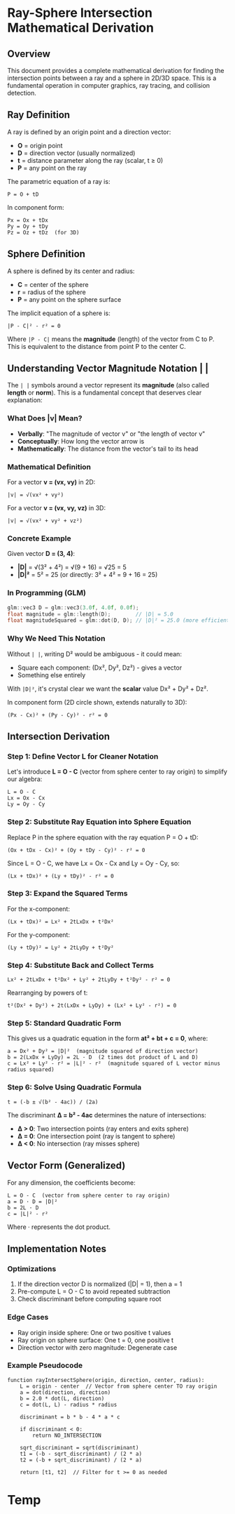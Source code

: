# Ray-Sphere Intersection Mathematical Derivation

## Overview
This document provides a complete mathematical derivation for finding the intersection points between a ray and a sphere in 2D/3D space. This is a fundamental operation in computer graphics, ray tracing, and collision detection.

## Ray Definition
A ray is defined by an origin point and a direction vector:

- **O** = origin point
- **D** = direction vector (usually normalized)
- **t** = distance parameter along the ray (scalar, t ≥ 0)
- **P** = any point on the ray

The parametric equation of a ray is:
```
P = O + tD
```

In component form:
```
Px = Ox + tDx
Py = Oy + tDy
Pz = Oz + tDz  (for 3D)
```

## Sphere Definition
A sphere is defined by its center and radius:

- **C** = center of the sphere
- **r** = radius of the sphere
- **P** = any point on the sphere surface

The implicit equation of a sphere is:
```
|P - C|² - r² = 0
```

Where `|P - C|` means the **magnitude** (length) of the vector from C to P. This is equivalent to the distance from point P to the center C.

## Understanding Vector Magnitude Notation | |

The `| |` symbols around a vector represent its **magnitude** (also called **length** or **norm**). This is a fundamental concept that deserves clear explanation:

### What Does |v| Mean?
- **Verbally**: "The magnitude of vector v" or "the length of vector v"
- **Conceptually**: How long the vector arrow is
- **Mathematically**: The distance from the vector's tail to its head

### Mathematical Definition
For a vector **v = (vx, vy)** in 2D:
```
|v| = √(vx² + vy²)
```

For a vector **v = (vx, vy, vz)** in 3D:
```
|v| = √(vx² + vy² + vz²)
```

### Concrete Example
Given vector **D = (3, 4)**:
- **|D|** = √(3² + 4²) = √(9 + 16) = √25 = 5
- **|D|²** = 5² = 25 (or directly: 3² + 4² = 9 + 16 = 25)

### In Programming (GLM)
```cpp
glm::vec3 D = glm::vec3(3.0f, 4.0f, 0.0f);
float magnitude = glm::length(D);        // |D| = 5.0
float magnitudeSquared = glm::dot(D, D); // |D|² = 25.0 (more efficient!)
```

### Why We Need This Notation
Without `| |`, writing D² would be ambiguous - it could mean:
- Square each component: (Dx², Dy², Dz²) - gives a vector
- Something else entirely

With `|D|²`, it's crystal clear we want the **scalar** value Dx² + Dy² + Dz².

In component form (2D circle shown, extends naturally to 3D):
```
(Px - Cx)² + (Py - Cy)² - r² = 0
```

## Intersection Derivation

### Step 1: Define Vector L for Cleaner Notation
Let's introduce **L = O - C** (vector from sphere center to ray origin) to simplify our algebra:
```
L = O - C
Lx = Ox - Cx
Ly = Oy - Cy
```

### Step 2: Substitute Ray Equation into Sphere Equation
Replace P in the sphere equation with the ray equation P = O + tD:
```
(Ox + tDx - Cx)² + (Oy + tDy - Cy)² - r² = 0
```

Since L = O - C, we have Lx = Ox - Cx and Ly = Oy - Cy, so:
```
(Lx + tDx)² + (Ly + tDy)² - r² = 0
```

### Step 3: Expand the Squared Terms
For the x-component:
```
(Lx + tDx)² = Lx² + 2tLxDx + t²Dx²
```

For the y-component:
```
(Ly + tDy)² = Ly² + 2tLyDy + t²Dy²
```

### Step 4: Substitute Back and Collect Terms
```
Lx² + 2tLxDx + t²Dx² + Ly² + 2tLyDy + t²Dy² - r² = 0
```

Rearranging by powers of t:
```
t²(Dx² + Dy²) + 2t(LxDx + LyDy) + (Lx² + Ly² - r²) = 0
```

### Step 5: Standard Quadratic Form
This gives us a quadratic equation in the form **at² + bt + c = 0**, where:

```
a = Dx² + Dy² = |D|²  (magnitude squared of direction vector)
b = 2(LxDx + LyDy) = 2L · D  (2 times dot product of L and D)
c = Lx² + Ly² - r² = |L|² - r²  (magnitude squared of L vector minus radius squared)
```

### Step 6: Solve Using Quadratic Formula
```
t = (-b ± √(b² - 4ac)) / (2a)
```

The discriminant **Δ = b² - 4ac** determines the nature of intersections:
- **Δ > 0**: Two intersection points (ray enters and exits sphere)
- **Δ = 0**: One intersection point (ray is tangent to sphere)
- **Δ < 0**: No intersection (ray misses sphere)

## Vector Form (Generalized)

For any dimension, the coefficients become:

```
L = O - C  (vector from sphere center to ray origin)
a = D · D = |D|²
b = 2L · D
c = |L|² - r²
```

Where · represents the dot product.

## Implementation Notes

### Optimizations
1. If the direction vector D is normalized (|D| = 1), then a = 1
2. Pre-compute L = O - C to avoid repeated subtraction
3. Check discriminant before computing square root

### Edge Cases
- Ray origin inside sphere: One or two positive t values
- Ray origin on sphere surface: One t = 0, one positive t
- Direction vector with zero magnitude: Degenerate case

### Example Pseudocode
```pseudocode
function rayIntersectSphere(origin, direction, center, radius):
    L = origin - center  // Vector from sphere center TO ray origin
    a = dot(direction, direction)
    b = 2.0 * dot(L, direction)
    c = dot(L, L) - radius * radius
    
    discriminant = b * b - 4 * a * c
    
    if discriminant < 0:
        return NO_INTERSECTION
    
    sqrt_discriminant = sqrt(discriminant)
    t1 = (-b - sqrt_discriminant) / (2 * a)
    t2 = (-b + sqrt_discriminant) / (2 * a)
    
    return [t1, t2]  // Filter for t >= 0 as needed
```

















# Temp


